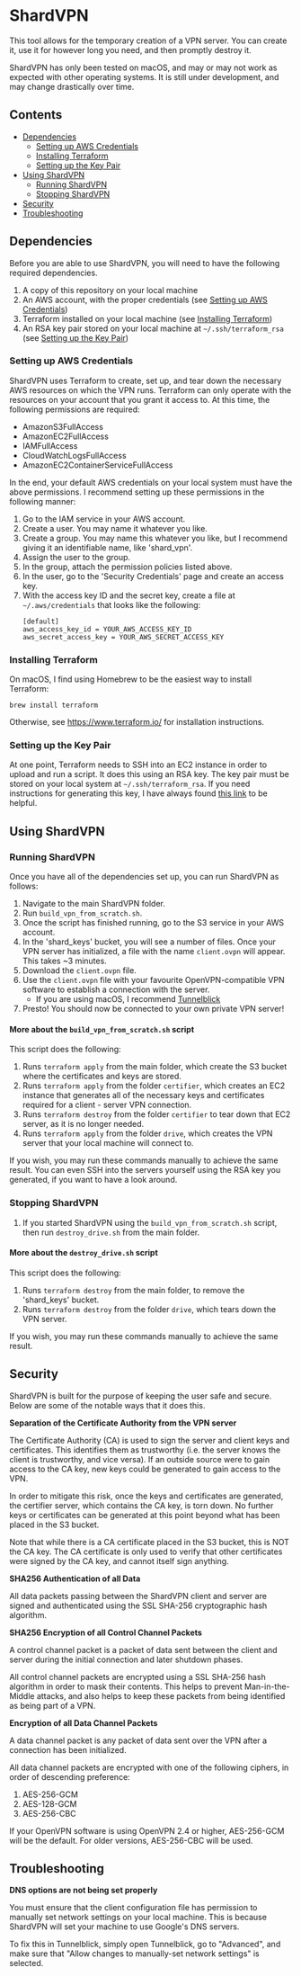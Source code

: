 # ShardVPN
This tool allows for the temporary creation of a VPN server. You can create it, use it for however long you need, and 
then promptly destroy it.

ShardVPN has only been tested on macOS, and may or may not work as expected with other operating systems.
It is still under development, and may change drastically over time.

## Contents
- [Dependencies](#dependencies)
  - [Setting up AWS Credentials](#setting-up-aws-credentials)
  - [Installing Terraform](#installing-terraform)
  - [Setting up the Key Pair](#setting-up-the-key-pair)
- [Using ShardVPN](#using-shardvpn)
  - [Running ShardVPN](#running-shardvpn)
  - [Stopping ShardVPN](#stopping-shardvpn)
- [Security](#security)
- [Troubleshooting](#troubleshooting)

## Dependencies
Before you are able to use ShardVPN, you will need to have the following required dependencies.
1. A copy of this repository on your local machine
1. An AWS account, with the proper credentials (see [Setting up AWS Credentials](#setting-up-aws-credentials))
1. Terraform installed on your local machine (see [Installing Terraform](#installing-terraform))
1. An RSA key pair stored on your local machine at `~/.ssh/terraform_rsa`
(see [Setting up the Key Pair](#setting-up-the-key-pair))

### Setting up AWS Credentials
ShardVPN uses Terraform to create, set up, and tear down the necessary AWS resources on which the VPN runs. Terraform
 can only operate with the resources on your account that you grant it access to. At this time, the following 
 permissions are required:
 - AmazonS3FullAccess
 - AmazonEC2FullAccess
 - IAMFullAccess
 - CloudWatchLogsFullAccess
 - AmazonEC2ContainerServiceFullAccess
 
In the end, your default AWS credentials on your local system must have the above permissions. I recommend setting up
  these permissions in the following manner:
  1. Go to the IAM service in your AWS account.
  1. Create a user. You may name it whatever you like.
  1. Create a group. You may name this whatever you like, but I recommend giving it an identifiable name, like 
  'shard_vpn'.
  1. Assign the user to the group.
  1. In the group, attach the permission policies listed above.
  1. In the user, go to the 'Security Credentials' page and create an access key.
  1. With the access key ID and the secret key, create a file at `~/.aws/credentials` that looks like the following:
      ```
      [default]
      aws_access_key_id = YOUR_AWS_ACCESS_KEY_ID
      aws_secret_access_key = YOUR_AWS_SECRET_ACCESS_KEY
      ```

### Installing Terraform
On macOS, I find using Homebrew to be the easiest way to install Terraform: 
```
brew install terraform
```
Otherwise, see https://www.terraform.io/ for installation instructions.

### Setting up the Key Pair
At one point, Terraform needs to SSH into an EC2 instance in order to upload and run a script. It does this using an 
RSA key. The key pair must be stored on your local system at `~/.ssh/terraform_rsa`. If you need instructions for 
generating this key, I have always found
[this link](https://help.github.com/articles/generating-a-new-ssh-key-and-adding-it-to-the-ssh-agent/#generating-a-new-ssh-key)
to be helpful.


## Using ShardVPN

### Running ShardVPN
Once you have all of the dependencies set up, you can run ShardVPN as follows:
1. Navigate to the main ShardVPN folder.
1. Run `build_vpn_from_scratch.sh`.
1. Once the script has finished running, go to the S3 service in your AWS account.
1. In the 'shard_keys' bucket, you will see a number of files. Once your VPN server has initialized, a file with the 
name `client.ovpn` will appear. This takes ~3 minutes. 
1. Download the `client.ovpn` file.
1. Use the `client.ovpn` file with your favourite OpenVPN-compatible VPN software to establish a connection with the 
server.
    - If you are using macOS, I recommend [Tunnelblick](https://tunnelblick.net/)
1. Presto! You should now be connected to your own private VPN server!

#### More about the `build_vpn_from_scratch.sh` script
This script does the following:
1. Runs `terraform apply` from the main folder, which create the S3 bucket where the certificates and keys are stored.
1. Runs `terraform apply` from the folder `certifier`, which creates an EC2 instance that generates all of the 
necessary keys and certificates required for a client - server VPN connection.
1. Runs `terraform destroy` from the folder `certifier` to tear down that EC2 server, as it is no longer needed.
1. Runs `terraform apply` from the folder `drive`, which creates the VPN server that your local machine will connect
 to.
 
If you wish, you may run these commands manually to achieve the same result. You can even SSH into the servers yourself 
using the RSA key you 
generated, if you want to have a look around.

### Stopping ShardVPN
1. If you started ShardVPN using the `build_vpn_from_scratch.sh` script, then run `destroy_drive.sh` from the main folder.

#### More about the `destroy_drive.sh` script
This script does the following:
1. Runs `terraform destroy` from the main folder, to remove the 'shard_keys' bucket.
1. Runs `terraform destroy` from the folder `drive`, which tears down the VPN server.

If you wish, you may run these commands manually to achieve the same result.

## Security
ShardVPN is built for the purpose of keeping the user safe and secure. Below are some of the notable ways that it 
does this.

**Separation of the Certificate Authority from the VPN server**

The Certificate Authority (CA) is used to sign the server and client keys and certificates. This identifies them as 
trustworthy (i.e. the server knows the client is trustworthy, and vice versa). If an outside source were to gain 
access to the CA key, new keys could be generated to gain access to the VPN.

In order to mitigate this risk, once the keys and certificates are generated, the certifier server, which contains 
the CA key, is torn down. No further keys or certificates can be generated at this point beyond what has been placed 
in the S3 bucket.

Note that while there is a CA certificate placed in the S3 bucket, this is NOT the CA key. The CA certificate is only 
used to verify that other certificates were signed by the CA key, and cannot itself sign anything.

**SHA256 Authentication of all Data**

All data packets passing between the ShardVPN client and server are signed and authenticated using the SSL SHA-256 
cryptographic hash algorithm. 

**SHA256 Encryption of all Control Channel Packets**

A control channel packet is a packet of data sent between the client and server during the initial connection and 
later shutdown phases.

All control channel packets are encrypted using a SSL SHA-256 hash algorithm in order to mask their contents. This 
helps to prevent Man-in-the-Middle attacks, and also helps to keep these packets from being identified as being part
of a VPN.

**Encryption of all Data Channel Packets**

A data channel packet is any packet of data sent over the VPN after a connection has been initialized.

All data channel packets are encrypted with one of the following ciphers, in order of descending preference:
1. AES-256-GCM
1. AES-128-GCM
1. AES-256-CBC

If your OpenVPN software is using OpenVPN 2.4 or higher, AES-256-GCM will be the default. For older versions, 
AES-256-CBC will be used.

## Troubleshooting

**DNS options are not being set properly**

You must ensure that the client configuration file has permission to manually set network settings on your local 
machine. This is because ShardVPN will set your machine to use Google's DNS servers.

To fix this in Tunnelblick, simply open Tunnelblick, go to "Advanced", and make sure that "Allow changes to 
manually-set network settings" is selected.
